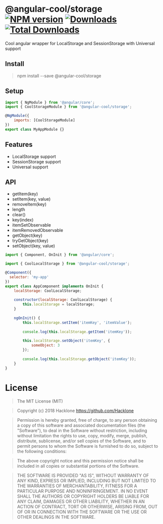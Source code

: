[npm-url]: https://npmjs.org/package/@angular-cool/storage
[npm-image]: https://img.shields.io/npm/v/@angular-cool/storage.svg
[downloads-image]: https://img.shields.io/npm/dm/@angular-cool/storage.svg
[total-downloads-image]: https://img.shields.io/npm/dt/@angular-cool/storage.svg

# @angular-cool/storage [![NPM version][npm-image]][npm-url] [![Downloads][downloads-image]][npm-url]  [![Total Downloads][total-downloads-image]][npm-url]
Cool angular wrapper for LocalStorage and SessionStorage with Universal support

## Install 
> npm install --save @angular-cool/storage

## Setup
```javascript
import { NgModule } from '@angular/core';
import { CoolStorageModule } from '@angular-cool/storage';

@NgModule({
    imports: [CoolStorageModule]
})
export class MyAppModule {}
```

## Features

- LocalStorage support
- SessionStorage support
- Universal support

## API
- getItem(key)
- setItem(key, value)
- removeItem(key)
- length
- clear()
- key(index)
- itemSetObservable
- itemRemovedObservable
- getObject<T>(key)
- tryGetObject<T>(key)
- setObject(key, value)

```javascript
import { Component, OnInit } from '@angular/core';

import { CoolLocalStorage } from '@angular-cool/storage';

@Component({
  selector: 'my-app'
})
export class AppComponent implements OnInit { 
    localStorage: CoolLocalStorage;
    
    constructor(localStorage: CoolLocalStorage) {
        this.localStorage = localStorage;   
    }
    
    ngOnInit() {
        this.localStorage.setItem('itemKey', 'itemValue');
        
        console.log(this.localStorage.getItem('itemKey'));
        
        this.localStorage.setObject('itemKey', {
            someObject: 3
        });
        
        console.log(this.localStorage.getObject('itemKey'));
    }
}
```

# License
> The MIT License (MIT)

> Copyright (c) 2018 Hacklone
> https://github.com/Hacklone

> Permission is hereby granted, free of charge, to any person obtaining a copy
> of this software and associated documentation files (the "Software"), to deal
> in the Software without restriction, including without limitation the rights
> to use, copy, modify, merge, publish, distribute, sublicense, and/or sell
> copies of the Software, and to permit persons to whom the Software is
> furnished to do so, subject to the following conditions:

> The above copyright notice and this permission notice shall be included in all
> copies or substantial portions of the Software.

> THE SOFTWARE IS PROVIDED "AS IS", WITHOUT WARRANTY OF ANY KIND, EXPRESS OR
> IMPLIED, INCLUDING BUT NOT LIMITED TO THE WARRANTIES OF MERCHANTABILITY,
> FITNESS FOR A PARTICULAR PURPOSE AND NONINFRINGEMENT. IN NO EVENT SHALL THE
> AUTHORS OR COPYRIGHT HOLDERS BE LIABLE FOR ANY CLAIM, DAMAGES OR OTHER
> LIABILITY, WHETHER IN AN ACTION OF CONTRACT, TORT OR OTHERWISE, ARISING FROM,
> OUT OF OR IN CONNECTION WITH THE SOFTWARE OR THE USE OR OTHER DEALINGS IN THE
> SOFTWARE.
